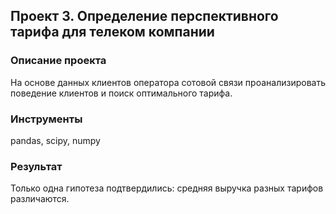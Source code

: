 ## Проект 3. Определение перспективного тарифа для телеком компании

### Описание проекта
На основе данных клиентов оператора сотовой связи проанализировать поведение клиентов и поиск оптимального тарифа.

### Инструменты
pandas, scipy, numpy

### Результат
Только одна гипотеза подтвердились: средняя выручка разных тарифов различаются.
